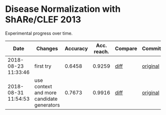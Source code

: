 # Disease Normalization with ShARe/CLEF 2013

Experimental progress over time.

| Date | Changes | Accuracy | Acc. reach. | Compare | Commit |
| ---- | ------- | -------- | ----------- | ------- | ------ |
2018-08-23 11:33:46 | first try | 0.6458 | 0.9259 | [diff](../../commit/40b19a1f52fb8972e4e5aa13c153c095f3eb76d5) | [original](https://github.com/en-dash/disease-normalization/commit/b767a941b0fd9c27386561f76d5fff77bf2fa9bc)
2018-08-31 11:54:53 | use context and more candidate generators | 0.7673 | 0.9916 | [diff](../../commit/161445bedb08d61e96b4c3aacb73bf9fc7e2abb1) | [original](https://github.com/en-dash/disease-normalization/commit/1972657fab9f478a39cd28de926c48c6ac485bcb)
